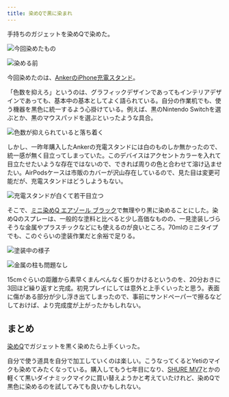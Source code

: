 ```yaml
---
title: 染めQで黒に染まれ
---
```

手持ちのガジェットを染めQで染めた。

![](https://lh5.googleusercontent.com/eMthEUmk647KuD8XqYOR71YC940xGQbuGjyjm-XCml-1P1KAK-yWSCNjIH_pUaYCcCFl2zsF1fAsNOSS63ahPsp5oM5yR6Ds_ZD6hQOPhTDxa2i6kEvhyQwr2TWrOlLBSQw0bis-3g7MxuAsDgl-2N9D0p03CmUQ10XLwIWz1Nu7McOOCBmL_F3gVJSM "今回染めたもの")

![](https://lh5.googleusercontent.com/8brvPOt2b7T8TC-kHuNASvsB0LCf127OYb7P-msUXBs3yNofKJ3ZbCgLtEsZJ4tqKwXMqbmgltHPlwGSarkO_cpToMR7SFjp0tigQfdYiHEITrq0a-es83T7b0vMVzwUK0_6gLQ0sr7vXBUD25lYGG44cYjw3lHO7i1MgAJU4sN8YEb3MlFQcd9B66pI "染める前")

今回染めたのは、[AnkerのiPhone充電スタンド](https://r7kamura.com/articles/2021-09-06-anker-iphone-stand)。

「色数を抑えろ」というのは、グラフィックデザインであってもインテリアデザインであっても、基本中の基本としてよく語られている。自分の作業机でも、使う機器を黒色に統一するよう心掛けている。例えば、黒のNintendo Switchを選ぶとか、黒のマウスパッドを選ぶといったような具合。

![](https://lh3.googleusercontent.com/yFKPVGSm1swC1oaFHhOg79-JSf03LKs4O9wPFp9Zvk5gFaX-cQXyS_hF2VIoUIRZ9Nn1820H03V308QsCYZ7V-JLdWhfw2Dc0wmO8s9L9T7mJljaPkmurx8NRYDtUJcZMBF-w9hsWzg7K1P-kKeFgT8HGQloeM-I5uutISSKbN3AwBGEMyqbkXch8nzk "色数が抑えられていると落ち着く")

しかし、一昨年購入したAnkerの充電スタンドには白のものしか無かったので、統一感が無く目立ってしまっていた。このデバイスはアクセントカラーを入れて目立たせたいような存在ではないので、できれば周りの色と合わせて溶け込ませたい。AirPodsケースは市販のカバーが沢山存在しているので、見た目は変更可能だが、充電スタンドはどうしようもない。

![](https://lh4.googleusercontent.com/hDoKSzjfVxHJbx1INKJdQ-HGTHl_AlxIlV09WBPFJXPXiQqlTdSBsEfGER8eVAF2QfR8TOUYcBTKHPEudzV_2m20EknpbqYuBoVAy_mpfAZpR3-TQsxV6zQMs0di5cyBYG3_fb34VQd8VHzxaiHCjcSE26gLSphrMxJWgSQdDjT3yEtchSAO3mTjghXF "充電スタンドが白くて若干目立つ")

そこで、[ミニ染めQ エアゾール ブラック](https://www.amazon.co.jp/dp/B003QMFUKO)で無理やり黒に染めることにした。染めQのスプレーは、一般的な塗料と比べると少し高価なものの、一見塗装しづらそうな金属やプラスチックなどにも使えるのが良いところ。70mlのミニタイプでも、このぐらいの塗装作業だと余裕で足りる。

![](https://lh4.googleusercontent.com/YO9M-qSCBsoNAb6auI3ANAlXpuY-V88ZfghUaLEC4WxLPDrVfWaTHvMvrPFw7wPpG7ZP7gsmaTh-MnluYZEufYpxpRJF79T3SeR6UtS0WJ-dlRcijWArvI_0XU3XfGOGIiODUwR7e8RPjIG0ZbtEF1UMBsmEIPhkdBR31OUM4wZZFSd-GB-7bNnplgUT "塗装中の様子")

![](https://lh5.googleusercontent.com/vOQSWqoRLlDFIVC2tarWYT-biIZi4-9Mygn9izXK5Pqb_oZ3YVN_GEec7MUnPNZkEpGAb2MEFMLQHkEUFVg-UnTOMMqhy4Wt7rYHb2t2J0vEeGUOOXJ4ElZtGRrHbRbX-OXCojgUcG204HINOB7MoYy6Ui9bpOcpdGEF1V9dHAt1PlBnNwWYM5K1xS6Y "金属の柱も問題なし")

15cmぐらいの距離から素早くまんべんなく振りかけるというのを、20分おきに3回ほど繰り返すと完成。初見プレイにしては意外と上手くいったと思う。表面に傷がある部分が少し浮き出てしまったので、事前にサンドペーパーで擦るなどしておけば、より完成度が上がったかもしれない。

まとめ
---

[染めQ](https://www.amazon.co.jp/dp/B003QMFUKO)でガジェットを黒く染めたら上手くいった。

自分で使う道具を自分で加工していくのは楽しい。こうなってくるとYetiのマイクも染めてみたくなっている。購入してもう七年目になり、[SHURE MV7](https://www.amazon.co.jp/dp/B08KY7G1GV)とかの軽くて黒いダイナミックマイクに買い替えようかと考えていたけれど、染めQで黒色に染めるのを試してみても良いかもしれない。
